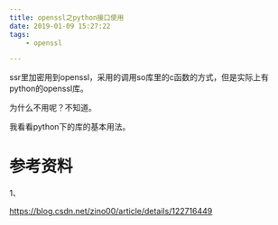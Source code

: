 ```yaml
---
title: openssl之python接口使用
date: 2019-01-09 15:27:22
tags:		
	- openssl

---
```




ssr里加密用到openssl，采用的调用so库里的c函数的方式，但是实际上有python的openssl库。

为什么不用呢？不知道。

我看看python下的库的基本用法。



# 参考资料

1、

https://blog.csdn.net/zino00/article/details/122716449